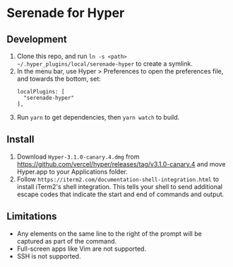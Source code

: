 # Serenade for Hyper

## Development

1. Clone this repo, and run `ln -s <path> ~/.hyper_plugins/local/serenade-hyper` to create a symlink.
1. In the menu bar, use Hyper > Preferences to open the preferences file, and towards the bottom, set:
   ```
   localPlugins: [
     "serenade-hyper"
   ],
   ```
1. Run `yarn` to get dependencies, then `yarn watch` to build.
   
## Install

1. Download `Hyper-3.1.0-canary.4.dmg` from https://github.com/vercel/hyper/releases/tag/v3.1.0-canary.4 and move Hyper.app to your Applications folder.
1. Follow `https://iterm2.com/documentation-shell-integration.html` to install iTerm2's shell integration. This tells your shell to send additional escape codes that indicate the start and end of commands and output.

## Limitations

- Any elements on the same line to the right of the prompt will be captured as part of the command.
- Full-screen apps like Vim are not supported.
- SSH is not supported.
